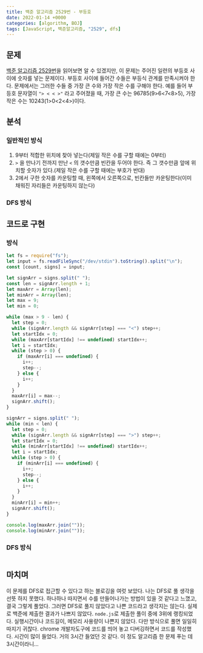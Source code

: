 ```yaml
---
title: 백준 알고리즘 2529번 - 부등호
date: 2022-01-14 +0000
categories: [algorithm, BOJ]
tags: [JavaScript, 백준알고리즘, "2529", dfs]
---
```


## 문제

[백준 알고리즘 2529번](https://www.acmicpc.net/problem/2529)을 읽어보면 알 수 있겠지만, 이 문제는 주어진 일련의 부등호 사이에 숫자를 넣는 문제이다. 부등호 사이에 들어간 수들은 부등식 관계를 만족시켜야 한다.
문제에서는 그러한 수들 중 가장 큰 수와 가장 작은 수를 구해야 한다.
예를 들어 부등호 문자열이 `"> < < >"` 라고 주어졌을 때, 가장 큰 수는 96785(9>6<7<8>5), 가장 작은 수는 10243(1>0<2<4>)이다.

## 분석

### 일반적인 방식

1. 9부터 적합한 위치에 찾아 넣는다(제일 작은 수를 구할 때에는 0부터)
2. `>` 을 만나기 전까지 만난 `<` 의 갯수만큼 빈칸을 두어야 한다.
   즉 그 갯수만큼 앞에 위치할 숫자가 있다.(제일 작은 수를 구할 때에는 부호가 반대)
3. 2에서 구한 숫자를 카운팅할 때, 왼쪽에서 오른쪽으로, 빈칸들만 카운팅한다(이미 채워진 자리들은 카운팅하지 않는다)

### DFS 방식

## 코드로 구현

### 방식

```js
let fs = require("fs");
let input = fs.readFileSync("/dev/stdin").toString().split("\n");
const [count, signs] = input;

let signArr = signs.split(" ");
const len = signArr.length + 1;
let maxArr = Array(len);
let minArr = Array(len);
let max = 9;
let min = 0;

while (max > 9 - len) {
  let step = 0;
  while (signArr.length && signArr[step] === "<") step++;
  let startIdx = 0;
  while (maxArr[startIdx] !== undefined) startIdx++;
  let i = startIdx;
  while (step > 0) {
    if (maxArr[i] === undefined) {
      i++;
      step--;
    } else {
      i++;
    }
  }
  maxArr[i] = max--;
  signArr.shift();
}

signArr = signs.split(" ");
while (min < len) {
  let step = 0;
  while (signArr.length && signArr[step] === ">") step++;
  let startIdx = 0;
  while (minArr[startIdx] !== undefined) startIdx++;
  let i = startIdx;
  while (step > 0) {
    if (minArr[i] === undefined) {
      i++;
      step--;
    } else {
      i++;
    }
  }
  minArr[i] = min++;
  signArr.shift();
}

console.log(maxArr.join(""));
console.log(minArr.join(""));
```

### DFS 방식

```js

```

## 마치며

이 문제를 DFS로 접근할 수 있다고 하는 블로깅을 여럿 보았다.
나는 DFS로 풀 생각을 선뜻 하지 못했다.
하나하나 따지면서 수를 만들어나가는 방법이 있을 것 같다고 느꼈고, 결국 그렇게 풀었다.
그러면 DFS로 풀지 않았다고 나쁜 코드라고 생각지는 않는다.
실제로 백준에 제출한 결과가 나쁘지 않았다. `node.js`로 제출한 풀이 중에 3위에 랭킹되었다.
실행시간이나 코드길이, 메모리 사용량이 나쁜지 않았다.
다만 방식으로 풀면 일일히 따지기 귀찮다.
chrome 개발자도구에 코드를 띄어 놓고 디버깅하면서 코드를 작성했다.
시간이 많이 들었다. 거의 3시간 들었던 것 같다.
이 정도 알고리즘 한 문제 푸는 데 3시간이라니...
